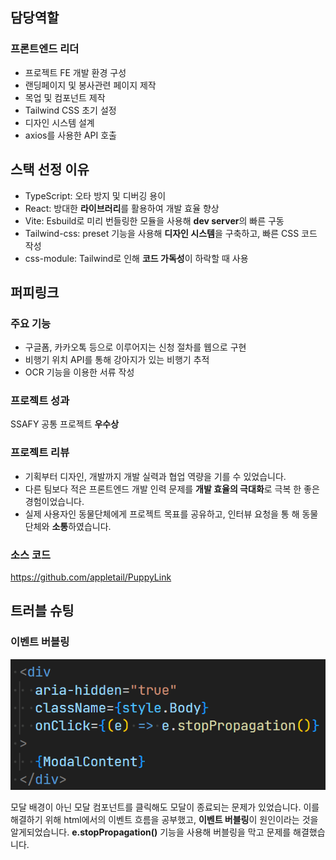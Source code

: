 ## 담당역할

### 프론트엔드 리더

- 프로젝트 FE 개발 환경 구성
- 랜딩페이지 및 봉사관련 페이지 제작
- 목업 및 컴포넌트 제작
- Tailwind CSS 초기 설정
- 디자인 시스템 설계
- axios를 사용한 API 호출

## 스택 선정 이유

- TypeScript: 오타 방지 및 디버깅 용이
- React: 방대한 **라이브러리**를 활용하여 개발 효율 향상
- Vite: Esbuild로 미리 번들링한 모듈을 사용해 **dev server**의 빠른 구동
- Tailwind-css: preset 기능을 사용해 **디자인 시스템**을 구축하고, 빠른 CSS 코드 작성
- css-module: Tailwind로 인해 **코드 가독성**이 하락할 때 사용

## 퍼피링크

### 주요 기능

- 구글폼, 카카오톡 등으로 이루어지는 신청 절차를 웹으로 구현
- 비행기 위치 API를 통해 강아지가 있는 비행기 추적
- OCR 기능을 이용한 서류 작성

### 프로젝트 성과

SSAFY 공통 프로젝트 **우수상**

### 프로젝트 리뷰

- 기획부터 디자인, 개발까지 개발 실력과 협업 역량을 기를 수 있었습니다.
- 다른 팀보다 적은 프론트엔드 개발 인력 문제를 **개발 효율의 극대화**로 극복 한 좋은 경험이었습니다.
- 실제 사용자인 동물단체에게 프로젝트 목표를 공유하고, 인터뷰 요청을 통 해 동물단체와 **소통**하였습니다.

### 소스 코드

https://github.com/appletail/PuppyLink

## 트러블 슈팅

### 이벤트 버블링

![PuppyLink1](image/PuppyLink1.png)

모달 배경이 아닌 모달 컴포넌트를 클릭해도 모달이 종료되는 문제가 있었습니다. 이를 해결하기 위해 html에서의 이벤트 흐름을 공부했고, **이벤트 버블링**이 원인이라는 것을 알게되었습니다. **e.stopPropagation()** 기능을 사용해 버블링을 막고 문제를 해결했습니다.
